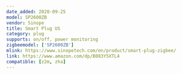 ```yaml
---
date_added: 2020-09-25
model: SP2600ZB
vendor: Sinope
title: Smart Plug US
category: plug
supports: on/off, power monitoring
zigbeemodel: ['SP2600ZB']
mlink: https://www.sinopetech.com/en/product/smart-plug-zigbee/
link: https://www.amazon.com/dp/B083Y5XTL4
compatible: [z2m, zha]
---
```

